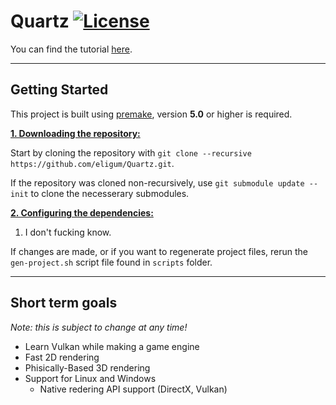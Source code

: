 # Quartz [![License](https://img.shields.io/github/license/Eligum/Quartz)](https://github.com/eligum/Quartz/blob/master/LICENSE)

You can find the tutorial [here](https://vulkan-tutorial.com/Development_environment).

---

## Getting Started

This project is built using [premake](https://premake.github.io/), version **5.0** or higher is required.

<ins>**1. Downloading the repository:**</ins>

Start by cloning the repository with `git clone --recursive https://github.com/eligum/Quartz.git`.

If the repository was cloned non-recursively, use `git submodule update --init` to clone the necesserary submodules.

<ins>**2. Configuring the dependencies:**</ins>

1. I don't fucking know.

If changes are made, or if you want to regenerate project files, rerun the `gen-project.sh` script file found in `scripts` folder.

---

## Short term goals

*Note: this is subject to change at any time!*

- Learn Vulkan while making a game engine
- Fast 2D rendering
- Phisically-Based 3D rendering
- Support for Linux and Windows
    - Native redering API support (DirectX, Vulkan)
